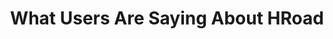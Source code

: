 ---
# Banner
banner:
  title: "Empowering businesses worldwide as a catalyst for Growth & Innovation"
  content: "We make your journey to scale, globalize and drive sustainable growth Easy, Effective and Delightful."
  image: "/images/scenic_future_roads.png"
  button:
    enable: true
    label: "Get Started"
    link: "https://github.com/amitbadala"

# Features
features:
  - title: "Delivery Offering"
    image: "/images/undraw_cloud_docs.svg"
    content: "Road to Globalize Delivery Capabilities:
(Consulting, Technical, Data Science, Analytics, Integration and Software Engineering)"
    bulletpoints:
      - "Build proven, dedicated and industry leading scalable teams"
      - "Integrate to your custom methodologies and best practices"
      - "Govern and measure for optimal efficiency"
    button:
      enable: false
      label: "Get Started Now"
      link: "#"

  - title: "Go-To-Market Offering"
    image: "/images/undraw_all_the_data.svg"
    content: "Road to Globalize Go-To-Market Capabilities: 
(Inside Sales, Market Research, Partner Management, Marketing, Customer Advocacy)"
    bulletpoints:
      - "Build a data and process centric multi-pillar GTM Framework"
      - "Integrate to your custom pre-sales and sales framework"
      - "Govern and measure for optimal efficiency"
    button:
      enable: true
      label: "Get Started Now"
      link: "https://github.com/amitbadala"

enable: true
title: "What Users Are Saying About HRoad"
description: "Don't just take our word for it - hear from some of our satisfied users!  Check out some of our testimonials below to see what others are saying about HRoad."

# Testimonials
testimonials:
  - name: "Accelerate Revenue"
    designation: "Web Designer"
    avatar: "/images/avatar-sm.png"
    content: "Opportunity through scaling your GTM with a data and process centric approach "

  - name: "Increase Customer Success"
    designation: "Web Designer"
    avatar: "/images/avatar-sm.png"
    content: "A best-in-class and proven approach to optimally leverage all the pillars for maximum effectiveness"

  - name: "Improve Brand"
    designation: "Web Designer"
    avatar: "/images/avatar-sm.png"
    content: "A structured approach for mining and customer advocacy, Mitigate Risk:  Scale your GTM through a hybrid approach with lower costs while maintaining effectiveness through economic cycles"
---